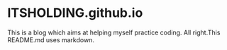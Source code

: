 # ITSHOLDING.github.io
This is a blog which aims at helping myself practice coding.
All right.This README.md uses markdown.
